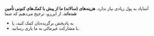 آنتناپاد به پول زیادی نیاز ندارد. **هزینه‌های (سالانه) ما از پیش با کمک‌های کنونی تأمین شده‌اند.** از این‌رو، ترجیح می‌دهیم که شما

* به پادپخش برگزیده‌تان کمک کنید، یا
* با مشارکت غیرمالی به ما یاری رسانید.

